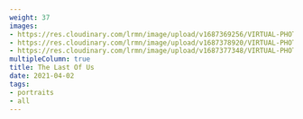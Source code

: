 ```yaml
---
weight: 37
images:
- https://res.cloudinary.com/lrmn/image/upload/v1687369256/VIRTUAL-PHOTOGRAPHY/thelastofus2/lrmn-tlou2_6_na66zf.jpg
- https://res.cloudinary.com/lrmn/image/upload/v1687378920/VIRTUAL-PHOTOGRAPHY/thelastofuspart1/tlou_vhcv0n.jpg
- https://res.cloudinary.com/lrmn/image/upload/v1687377348/VIRTUAL-PHOTOGRAPHY/thelastofuspart1/tlou1_9_gwb0xr.jpg
multipleColumn: true
title: The Last Of Us
date: 2021-04-02
tags:
- portraits
- all
---
```

